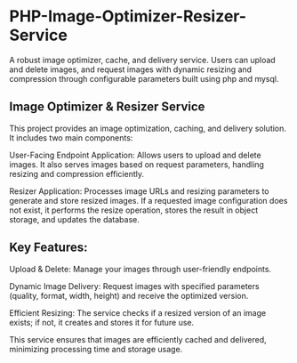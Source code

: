 # PHP-Image-Optimizer-Resizer-Service
A robust image optimizer, cache, and delivery service. Users can upload and delete images, and request images with dynamic resizing and compression through configurable parameters built using php and mysql.

## Image Optimizer & Resizer Service
This project provides an image optimization, caching, and delivery solution. It includes two main components:

User-Facing Endpoint Application: Allows users to upload and delete images. It also serves images based on request parameters, handling resizing and compression efficiently.

Resizer Application: Processes image URLs and resizing parameters to generate and store resized images. If a requested image configuration does not exist, it performs the resize operation, stores the result in object storage, and updates the database.


## Key Features:

Upload & Delete: Manage your images through user-friendly endpoints.

Dynamic Image Delivery: Request images with specified parameters (quality, format, width, height) and receive the optimized version.

Efficient Resizing: The service checks if a resized version of an image exists; if not, it creates and stores it for future use.

This service ensures that images are efficiently cached and delivered, minimizing processing time and storage usage.
